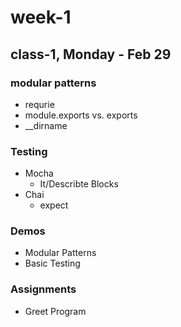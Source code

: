 week-1
======
## class-1, Monday - Feb 29
### modular patterns
 * requrie
 * module.exports vs. exports
 * \_\_dirname
  
### Testing
* Mocha
  * It/Describte Blocks
* Chai
  * expect

### Demos
* Modular Patterns
* Basic Testing

### Assignments
* Greet Program
